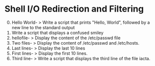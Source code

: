 # Shell I/O Redirection and Filtering
0. Hello World- > Write a script that prints "Hello, World", followed by a new line to the standard output
1. Write a script that displays a confused smiley
2. hellofile- > Display the content of the /etc/passwd file
3. Two files- > Display the content of /etc/passwd and /etc/hosts.
4. Last lines- > Display the last 10 lines
5. First lines- > Display the first 10 lines.
6. Third line- > Write a script that displays the third line of the file iacta.

